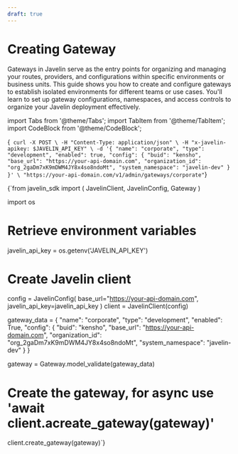 ```yaml
---
draft: true
---
```


# Creating Gateway

Gateways in Javelin serve as the entry points for organizing and managing your routes, providers, and configurations within specific environments or business units. This guide shows you how to create and configure gateways to establish isolated environments for different teams or use cases. You'll learn to set up gateway configurations, namespaces, and access controls to organize your Javelin deployment effectively.

import Tabs from '@theme/Tabs';
import TabItem from '@theme/TabItem';
import CodeBlock from '@theme/CodeBlock';

<Tabs>
<TabItem value="shell" label="Using the API:">

<CodeBlock
  language="python">
  {`
curl -X POST \
-H "Content-Type: application/json" \
-H "x-javelin-apikey: $JAVELIN_API_KEY" \
-d '{
        "name": "corporate",
        "type": "development",
        "enabled": true,
        "config": {
            "buid": "kensho",
            "base_url": "https://your-api-domain.com",
            "organization_id": "org_2gaDm7xK9mDWM4JY8x4so8ndoMt",
            "system_namespace": "javelin-dev"
        }
}' \
"https://your-api-domain.com/v1/admin/gateways/corporate"`}
</CodeBlock>

</TabItem>

<TabItem value="py" label="In Python:">

<CodeBlock
  language="python">
  {`from javelin_sdk import (
    JavelinClient,
    JavelinConfig,
    Gateway
)

import os

# Retrieve environment variables
javelin_api_key = os.getenv('JAVELIN_API_KEY')

# Create Javelin client
config = JavelinConfig(
    base_url="https://your-api-domain.com",
    javelin_api_key=javelin_api_key
)
client = JavelinClient(config)

gateway_data = {
    "name": "corporate",
    "type": "development",
    "enabled": True,
    "config": {
        "buid": "kensho",
        "base_url": "https://your-api-domain.com",
        "organization_id": "org_2gaDm7xK9mDWM4JY8x4so8ndoMt",
        "system_namespace": "javelin-dev"
    }
}

gateway = Gateway.model_validate(gateway_data)

# Create the gateway, for async use 'await client.acreate_gateway(gateway)'
client.create_gateway(gateway)`}
</CodeBlock>


</TabItem>

</Tabs>
